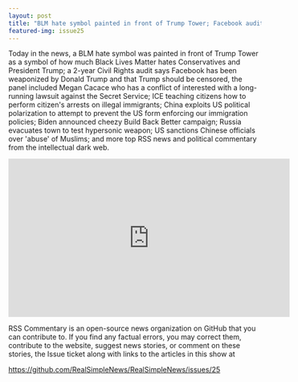 ```yaml
---
layout: post
title: "BLM hate symbol painted in front of Trump Tower; Facebook audit says platform has been weaponized"
featured-img: issue25
---
```


Today in the news, a BLM hate symbol was painted in front of Trump Tower as a symbol of how much Black Lives Matter hates Conservatives and President Trump; a 2-year Civil Rights audit says Facebook has been weaponized by Donald Trump and that Trump should be censored, the panel included Megan Cacace who has a conflict of interested with a long-running lawsuit against the Secret Service; ICE teaching citizens how to perform citizen's arrests on illegal immigrants; China exploits US political polarization to attempt to prevent the US form enforcing our immigration policies; Biden announced cheezy Build Back Better campaign; Russia evacuates town to test hypersonic weapon; US sanctions Chinese officials over 'abuse' of Muslims; and more top RSS news and political commentary from the intellectual dark web.

<iframe width="560" height="315" src="https://www.youtube.com/embed/sGLyQvWw6SA
" frameborder="0" allow="accelerometer; autoplay; encrypted-media; gyroscope; picture-in-picture" allowfullscreen></iframe>

RSS Commentary is an open-source news organization on GitHub that you can contribute to. If you find any factual errors, you may correct them, contribute to the website, suggest news stories, or comment on these stories, the Issue ticket along with links to the articles in this show at 

<https://github.com/RealSimpleNews/RealSimpleNews/issues/25>
